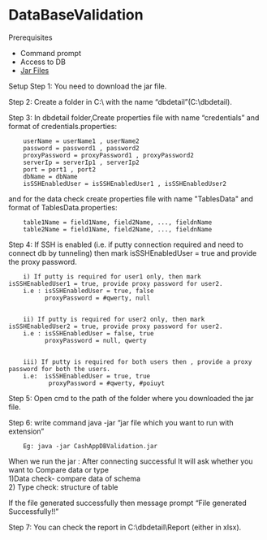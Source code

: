 # DataBaseValidation

Prerequisites
* Command prompt
* Access to DB
* [Jar Files](https://drive.google.com/file/d/1QFG6x6scl5jwJcRrI3LPs9sS_fJP5pap/view?usp=sharing)
  
Setup
Step 1: You need to download the jar file.

Step 2: Create a folder in C:\ with the name “dbdetail”(C:\dbdetail). 

Step 3: In dbdetail folder,Create properties file with name “credentials” and format of credentials.properties:

        userName = userName1 , userName2 
        password = password1 , password2 
        proxyPassword = proxyPassword1 , proxyPassword2 
        serverIp = serverIp1 , serverIp2 
        port = port1 , port2 
        dbName = dbName
        isSSHEnabledUser = isSSHEnabledUser1 , isSSHEnabledUser2 
and for the data check create properties file with name "TablesData" and format of TablesData.properties:
   
        table1Name = field1Name, field2Name, ..., fieldnName
        table2Name = field1Name, field2Name, ..., fieldnName
        
Step 4:  If SSH is enabled (i.e. if putty connection required and need to connect db by tunneling) then mark isSSHEnabledUser = true and provide the proxy password.


        i) If putty is required for user1 only, then mark isSSHEnabledUser1 = true, provide proxy password for user2.
        i.e : isSSHEnabledUser = true, false
              proxyPassword = #qwerty, null


        ii) If putty is required for user2 only, then mark isSSHEnabledUser2 = true, provide proxy password for user2.
        i.e : isSSHEnabledUser = false, true
              proxyPassword = null, qwerty


        iii) If putty is required for both users then , provide a proxy password for both the users.
        i.e:  isSSHEnabledUser = true, true
               proxyPassword = #qwerty, #poiuyt


Step 5: Open cmd to the path of the folder where you downloaded the jar file.
        
Step 6: write command java -jar “jar file which you want to run with extension”

        Eg: java -jar CashAppDBValidation.jar
          


When we run the jar :
After connecting successful It will ask whether you want to Compare data or type</br>
1)Data check- compare data of schema</br>
2) Type check: structure of table 
  
If the file generated successfully then message prompt “File generated Successfully!!”

Step 7: You can check the report in C:\dbdetail\Report (either in xlsx).

